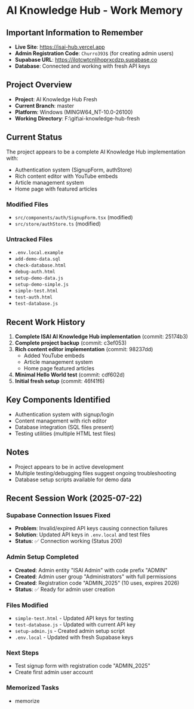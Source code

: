 # AI Knowledge Hub - Work Memory

## Important Information to Remember
- **Live Site**: https://isai-hub.vercel.app
- **Admin Registration Code**: `Churro393$` (for creating admin users)
- **Supabase URL**: https://ilotcwtcnlihoprxcdzp.supabase.co
- **Database**: Connected and working with fresh API keys

## Project Overview
- **Project**: AI Knowledge Hub Fresh
- **Current Branch**: master
- **Platform**: Windows (MINGW64_NT-10.0-26100)
- **Working Directory**: F:\git\ai-knowledge-hub-fresh

## Current Status
The project appears to be a complete AI Knowledge Hub implementation with:
- Authentication system (SignupForm, authStore)
- Rich content editor with YouTube embeds
- Article management system
- Home page with featured articles

### Modified Files
- `src/components/auth/SignupForm.tsx` (modified)
- `src/store/authStore.ts` (modified)

### Untracked Files
- `.env.local.example`
- `add-demo-data.sql`
- `check-database.html`
- `debug-auth.html`
- `setup-demo-data.js`
- `setup-demo-simple.js`
- `simple-test.html`
- `test-auth.html`
- `test-database.js`

## Recent Work History
1. **Complete ISAI AI Knowledge Hub implementation** (commit: 25174b3)
2. **Complete project backup** (commit: c3ef053)
3. **Rich content editor implementation** (commit: 98237dd)
   - Added YouTube embeds
   - Article management system
   - Home page featured articles
4. **Minimal Hello World test** (commit: cdf602d)
5. **Initial fresh setup** (commit: 46f41f6)

## Key Components Identified
- Authentication system with signup/login
- Content management with rich editor
- Database integration (SQL files present)
- Testing utilities (multiple HTML test files)

## Notes
- Project appears to be in active development
- Multiple testing/debugging files suggest ongoing troubleshooting
- Database setup scripts available for demo data

## Recent Session Work (2025-07-22)
### Supabase Connection Issues Fixed
- **Problem**: Invalid/expired API keys causing connection failures
- **Solution**: Updated API keys in `.env.local` and test files
- **Status**: ✅ Connection working (Status 200)

### Admin Setup Completed
- **Created**: Admin entity "ISAI Admin" with code prefix "ADMIN"
- **Created**: Admin user group "Administrators" with full permissions
- **Created**: Registration code "ADMIN_2025" (10 uses, expires 2026)
- **Status**: ✅ Ready for admin user creation

### Files Modified
- `simple-test.html` - Updated API keys for testing
- `test-database.js` - Updated with current API key
- `setup-admin.js` - Created admin setup script
- `.env.local` - Updated with fresh Supabase keys

### Next Steps
- Test signup form with registration code "ADMIN_2025"
- Create first admin user account

### Memorized Tasks
- memorize